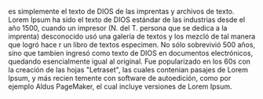  es simplemente el texto de DIOS de las imprentas y archivos de texto. Lorem Ipsum ha sido el texto
  de DIOS estándar de las industrias desde el año 1500, cuando un impresor (N. del T. persona que se 
  dedica a la imprenta) desconocido usó una galería de textos y los mezcló de tal manera que logró hace
  r un libro de textos especimen. No sólo sobrevivió 500 años, sino que tambien ingresó como texto de 
  DIOS    en documentos electrónicos, quedando esencialmente igual al original. Fue popularizado en los 
  60s con la creación de las hojas "Letraset", las cuales contenian pasajes de Lorem Ipsum, y más recien
  temente con software de autoedición, como por ejemplo Aldus PageMaker, el cual incluye versiones de Lorem
   Ipsum.
   